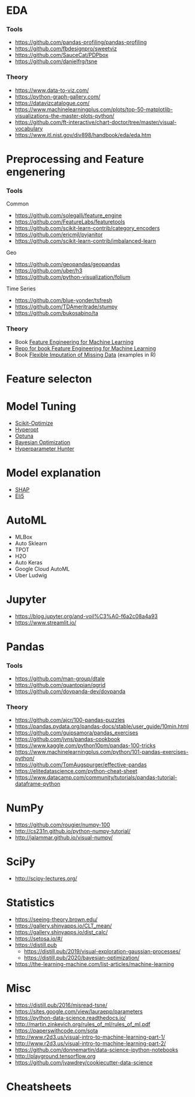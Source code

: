 # EDA
### Tools
- https://github.com/pandas-profiling/pandas-profiling
- https://github.com/fbdesignpro/sweetviz
- https://github.com/SauceCat/PDPbox
- https://github.com/danielfrg/tsne
### Theory
- https://www.data-to-viz.com/
- https://python-graph-gallery.com/
- https://datavizcatalogue.com/
- https://www.machinelearningplus.com/plots/top-50-matplotlib-visualizations-the-master-plots-python/
- https://github.com/ft-interactive/chart-doctor/tree/master/visual-vocabulary
- https://www.itl.nist.gov/div898/handbook/eda/eda.htm

# Preprocessing and Feature engenering
### Tools
Common
- https://github.com/solegalli/feature_engine
- https://github.com/FeatureLabs/featuretools
- https://github.com/scikit-learn-contrib/category_encoders
- https://github.com/ericmjl/pyjanitor
- https://github.com/scikit-learn-contrib/imbalanced-learn

Geo
- https://github.com/geopandas/geopandas
- https://github.com/uber/h3
- https://github.com/python-visualization/folium

Time Series
- https://github.com/blue-yonder/tsfresh
- https://github.com/TDAmeritrade/stumpy
- https://github.com/bukosabino/ta

### Theory
- Book [Feature Engineering for Machine Learning](https://github.com/yanshengjia/ml-road/blob/master/resources/Feature%20Engineering%20for%20Machine%20Learning.pdf)
- [Repo for book Feature Engineering for Machine Learning](https://github.com/alicezheng/feature-engineering-book)
- Book [Flexible Imputation of Missing Data](https://stefvanbuuren.name/fimd/) (examples in R)

# Feature selecton

# Model Tuning
- [Scikit-Optimize](https://github.com/scikit-optimize/scikit-optimize)
- [Hyperopt](https://github.com/hyperopt/hyperopt)
- [Optuna](https://github.com/optuna/optuna)
- [Bayesian Optimization](https://github.com/fmfn/BayesianOptimization)
- [Hyperparameter Hunter](https://github.com/HunterMcGushion/hyperparameter_hunter)

# Model explanation
- [SHAP](https://github.com/slundberg/shap)
- [Eli5](https://github.com/TeamHG-Memex/eli5)

# AutoML
 - MLBox
 - Auto Sklearn
 - TPOT
 - H2O
 - Auto Keras
 - Google Cloud AutoML
 - Uber Ludwig

# Jupyter
- https://blog.jupyter.org/and-voil%C3%A0-f6a2c08a4a93
- https://www.streamlit.io/

# Pandas
### Tools
- https://github.com/man-group/dtale
- https://github.com/quantopian/qgrid
- https://github.com/dovpanda-dev/dovpanda
### Theory
- https://github.com/ajcr/100-pandas-puzzles
- https://pandas.pydata.org/pandas-docs/stable/user_guide/10min.html
- https://github.com/guipsamora/pandas_exercises
- https://github.com/jvns/pandas-cookbook
- https://www.kaggle.com/python10pm/pandas-100-tricks
- https://www.machinelearningplus.com/python/101-pandas-exercises-python/
- https://github.com/TomAugspurger/effective-pandas
- https://elitedatascience.com/python-cheat-sheet
- https://www.datacamp.com/community/tutorials/pandas-tutorial-dataframe-python

# NumPy
- https://github.com/rougier/numpy-100
- http://cs231n.github.io/python-numpy-tutorial/
- http://jalammar.github.io/visual-numpy/

# SciPy
- http://scipy-lectures.org/

# Statistics
- https://seeing-theory.brown.edu/
- https://gallery.shinyapps.io/CLT_mean/
- https://gallery.shinyapps.io/dist_calc/
- https://setosa.io/#/
- https://distill.pub
  - https://distill.pub/2019/visual-exploration-gaussian-processes/
  - https://distill.pub/2020/bayesian-optimization/
- https://the-learning-machine.com/list-articles/machine-learning

# Misc
- https://distill.pub/2016/misread-tsne/
- https://sites.google.com/view/lauraepp/parameters
- https://python-data-science.readthedocs.io/
- http://martin.zinkevich.org/rules_of_ml/rules_of_ml.pdf
- https://paperswithcode.com/sota
- http://www.r2d3.us/visual-intro-to-machine-learning-part-1/
- http://www.r2d3.us/visual-intro-to-machine-learning-part-2/
- https://github.com/donnemartin/data-science-ipython-notebooks
- http://playground.tensorflow.org
- https://github.com/jvawdrey/cookiecutter-data-science

# Cheatsheets